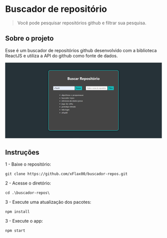 # Buscador de repositório
> Você pode pesquisar repositórios github e filtrar sua pesquisa.

## Sobre o projeto
Esse é um buscador de repositórios github desenvolvido com a biblioteca ReactJS e utiliza a API do github como fonte de dados.

<img src="./src/assets/project.PNG" alt="screen"> 

## Instruções

1 - Baixe o repositório:
```
git clone https://github.com/xFlax00/buscador-repos.git
```
2 - Acesse o diretório:
```
cd .\buscador-repos\
```

3 - Execute uma atualização dos pacotes:
```
npm install
```

3 - Execute o app:
```
npm start
```